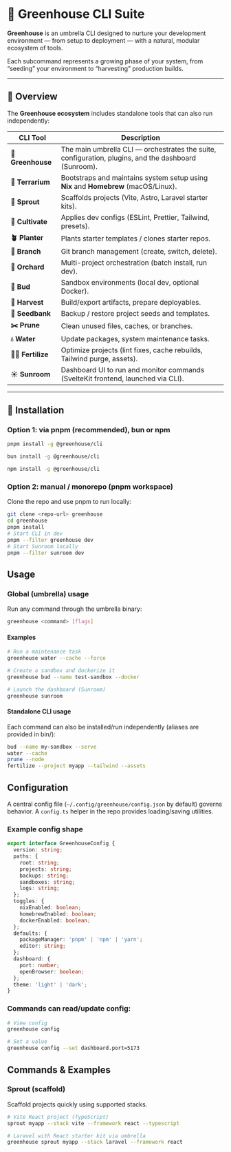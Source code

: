 # 🌿 Greenhouse CLI Suite

**Greenhouse** is an umbrella CLI designed to nurture your development environment — from setup to deployment — with a natural, modular ecosystem of tools.

Each subcommand represents a growing phase of your system, from “seeding” your environment to “harvesting” production builds.

---

## 🌱 Overview

The **Greenhouse ecosystem** includes standalone tools that can also run independently:

| CLI Tool     | Description |
|--------------|-------------|
| **🌳 Greenhouse** | The main umbrella CLI — orchestrates the suite, configuration, plugins, and the dashboard (Sunroom). |
| **🏡 Terrarium** | Bootstraps and maintains system setup using **Nix** and **Homebrew** (macOS/Linux). |
| **🌱 Sprout** | Scaffolds projects (Vite, Astro, Laravel starter kits). |
| **🌾 Cultivate** | Applies dev configs (ESLint, Prettier, Tailwind, presets). |
| **🪴 Planter** | Plants starter templates / clones starter repos. |
| **🌳 Branch** | Git branch management (create, switch, delete). |
| **🍎 Orchard** | Multi-project orchestration (batch install, run dev). |
| **🌸 Bud** | Sandbox environments (local dev, optional Docker). |
| **🍂 Harvest** | Build/export artifacts, prepare deployables. |
| **🌰 Seedbank** | Backup / restore project seeds and templates. |
| **✂️ Prune** | Clean unused files, caches, or branches. |
| **💧 Water** | Update packages, system maintenance tasks. |
| **🌱💨 Fertilize** | Optimize projects (lint fixes, cache rebuilds, Tailwind purge, assets). |
| **☀️ Sunroom** | Dashboard UI to run and monitor commands (SvelteKit frontend, launched via CLI). |

---

## 🧩 Installation

### Option 1: via pnpm (recommended), bun or npm
```bash
pnpm install -g @greenhouse/cli
```
```bash
bun install -g @greenhouse/cli
```
```bash
npm install -g @greenhouse/cli
```

### Option 2: manual / monorepo (pnpm workspace)
Clone the repo and use pnpm to run locally:
```bash
git clone <repo-url> greenhouse
cd greenhouse
pnpm install
# Start CLI in dev
pnpm --filter greenhouse dev
# Start Sunroom locally
pnpm --filter sunroom dev
```

## Usage

### Global (umbrella) usage
Run any command through the umbrella binary:
```bash
greenhouse <command> [flags]
```

#### Examples
```bash
# Run a maintenance task
greenhouse water --cache --force

# Create a sandbox and dockerize it
greenhouse bud --name test-sandbox --docker

# Launch the dashboard (Sunroom)
greenhouse sunroom
```

#### Standalone CLI usage
Each command can also be installed/run independently (aliases are provided in bin/):
```bash
bud --name my-sandbox --serve
water --cache
prune --node
fertilize --project myapp --tailwind --assets
```

## Configuration
A central config file (`~/.config/greenhouse/config.json` by default) governs behavior. A `config.ts` helper in the repo provides loading/saving utilities.

### Example config shape
```ts
export interface GreenhouseConfig {
  version: string;
  paths: {
    root: string;
    projects: string;
    backups: string;
    sandboxes: string;
    logs: string;
  };
  toggles: {
    nixEnabled: boolean;
    homebrewEnabled: boolean;
    dockerEnabled: boolean;
  };
  defaults: {
    packageManager: 'pnpm' | 'npm' | 'yarn';
    editor: string;
  };
  dashboard: {
    port: number;
    openBrowser: boolean;
  };
  theme: 'light' | 'dark';
}
```

### Commands can read/update config:
```bash
# View config
greenhouse config

# Set a value
greenhouse config --set dashboard.port=5173
```

## Commands & Examples

### Sprout (scaffold)
Scaffold projects quickly using supported stacks.
```bash
# Vite React project (TypeScript)
sprout myapp --stack vite --framework react --typescript

# Laravel with React starter kit via umbrella
greenhouse sprout myapp --stack laravel --framework react
```
